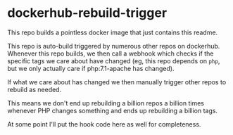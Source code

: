 # dockerhub-rebuild-trigger

This repo builds a pointless docker image that just contains this readme.

This repo is auto-build triggered by numerous other repos on dockerhub.
Whenever this repo builds, we then call a webhook which checks if the specific
tags we care about have changed (eg, this repo depends on `php`, but we only
actually care if php:7.1-apache has changed).

If what we care about has changed we then manually trigger other repos to
rebuild as needed.

This means we don't end up rebuilding a billion repos a billion times whenever
PHP changes something and ends up rebuilding a billion tags.

At some point I'll put the hook code here as well for completeness.
